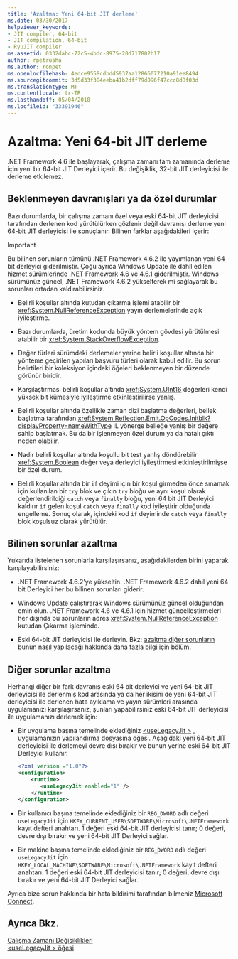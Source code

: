 ```yaml
---
title: 'Azaltma: Yeni 64-bit JIT derleme'
ms.date: 03/30/2017
helpviewer_keywords:
- JIT compiler, 64-bit
- JIT compilation, 64-bit
- RyuJIT compiler
ms.assetid: 0332dabc-72c5-4bdc-8975-20d717802b17
author: rpetrusha
ms.author: ronpet
ms.openlocfilehash: 4edce9558cdbdd5937aa12866077210a91ee8494
ms.sourcegitcommit: 3d5d33f384eeba41b2dff79d096f47ccc8d8f03d
ms.translationtype: MT
ms.contentlocale: tr-TR
ms.lasthandoff: 05/04/2018
ms.locfileid: "33391946"
---
```

# <a name="mitigation-new-64-bit-jit-compiler"></a>Azaltma: Yeni 64-bit JIT derleme
.NET Framework 4.6 ile başlayarak, çalışma zamanı tam zamanında derleme için yeni bir 64-bit JIT Derleyici içerir. Bu değişiklik, 32-bit JIT derleyicisi ile derleme etkilemez.  
  
## <a name="unexpected-behavior-or-exceptions"></a>Beklenmeyen davranışları ya da özel durumlar  
 Bazı durumlarda, bir çalışma zamanı özel veya eski 64-bit JIT derleyicisi tarafından derlenen kod yürütülürken gözlenir değil davranışı derleme yeni 64-bit JIT derleyicisi ile sonuçlanır. Bilinen farklar aşağıdakileri içerir:  
  
> [!IMPORTANT]
>  Bu bilinen sorunların tümünü .NET Framework 4.6.2 ile yayımlanan yeni 64 bit derleyici giderilmiştir. Çoğu ayrıca Windows Update ile dahil edilen hizmet sürümlerinde .NET Framework 4.6 ve 4.6.1 giderilmiştir. Windows sürümünüz güncel, .NET Framework 4.6.2 yükselterek mi sağlayarak bu sorunları ortadan kaldırabilirsiniz.  
  
-   Belirli koşullar altında kutudan çıkarma işlemi atabilir bir <xref:System.NullReferenceException> yayın derlemelerinde açık iyileştirme.  
  
-   Bazı durumlarda, üretim kodunda büyük yöntem gövdesi yürütülmesi atabilir bir <xref:System.StackOverflowException>.  
  
-   Değer türleri sürümdeki derlemeler yerine belirli koşullar altında bir yönteme geçirilen yapıları başvuru türleri olarak kabul edilir. Bu sorun belirtileri bir koleksiyon içindeki öğeleri beklenmeyen bir düzende görünür biridir.  
  
-   Karşılaştırması belirli koşullar altında <xref:System.UInt16> değerleri kendi yüksek bit kümesiyle iyileştirme etkinleştirilirse yanlış.  
  
-   Belirli koşullar altında özellikle zaman dizi başlatma değerleri, bellek başlatma tarafından <xref:System.Reflection.Emit.OpCodes.Initblk?displayProperty=nameWithType> IL yönerge belleğe yanlış bir değere sahip başlatmak. Bu da bir işlenmeyen özel durum ya da hatalı çıktı neden olabilir.  
  
-   Nadir belirli koşullar altında koşullu bit test yanlış döndürebilir <xref:System.Boolean> değer veya derleyici iyileştirmesi etkinleştirilmişse bir özel durum.  
  
-   Belirli koşullar altında bir `if` deyimi için bir koşul girmeden önce sınamak için kullanılan bir `try` blok ve çıkın `try` bloğu ve aynı koşul olarak değerlendirildiği `catch` veya `finally` bloğu, yeni 64 bit JIT Derleyici kaldırır `if` gelen koşul `catch` veya `finally` kod iyileştirir olduğunda engelleme. Sonuç olarak, içindeki kod `if` deyiminde `catch` veya `finally` blok koşulsuz olarak yürütülür.  
  
<a name="General"></a>   
## <a name="mitigation-of-known-issues"></a>Bilinen sorunlar azaltma  
 Yukarıda listelenen sorunlarla karşılaşırsanız, aşağıdakilerden birini yaparak karşılayabilirsiniz:  
  
-   .NET Framework 4.6.2'ye yükseltin. .NET Framework 4.6.2 dahil yeni 64 bit Derleyici her bu bilinen sorunları giderir.  
  
-   Windows Update çalıştırarak Windows sürümünüz güncel olduğundan emin olun. .NET Framework 4.6 ve 4.6.1 için hizmet güncelleştirmeleri her dışında bu sorunların adres <xref:System.NullReferenceException> kutudan Çıkarma işleminde.  
  
-   Eski 64-bit JIT derleyicisi ile derleyin. Bkz: [azaltma diğer sorunların](#Other) bunun nasıl yapılacağı hakkında daha fazla bilgi için bölüm.  
  
<a name="Other"></a>   
## <a name="mitigation-of-other-issues"></a>Diğer sorunlar azaltma  
 Herhangi diğer bir fark davranış eski 64 bit derleyici ve yeni 64-bit JIT derleyicisi ile derlenmiş kod arasında ya da her ikisini de yeni 64-bit JIT derleyicisi ile derlenen hata ayıklama ve yayın sürümleri arasında uygulamanızı karşılaşırsanız, şunları yapabilirsiniz eski 64-bit JIT derleyicisi ile uygulamanızı derlemek için:  
  
-   Bir uygulama başına temelinde eklediğiniz [ \<useLegacyJit >](../../../docs/framework/configure-apps/file-schema/runtime/uselegacyjit-element.md) , uygulamanızın yapılandırma dosyasına öğesi. Aşağıdaki yeni 64-bit JIT derleyicisi ile derlemeyi devre dışı bırakır ve bunun yerine eski 64-bit JIT Derleyici kullanır.  
  
    ```xml  
    <?xml version ="1.0"?>  
    <configuration>  
        <runtime>  
           <useLegacyJit enabled="1" />  
        </runtime>  
    </configuration>  
    ```  
  
-   Bir kullanıcı başına temelinde eklediğiniz bir `REG_DWORD` adlı değeri `useLegacyJit` için `HKEY_CURRENT_USER\SOFTWARE\Microsoft\.NETFramework` kayıt defteri anahtarı. 1 değeri eski 64-bit JIT derleyicisi tanır; 0 değeri, devre dışı bırakır ve yeni 64-bit JIT Derleyici sağlar.  
  
-   Bir makine başına temelinde eklediğiniz bir `REG_DWORD` adlı değeri `useLegacyJit` için `HKEY_LOCAL_MACHINE\SOFTWARE\Microsoft\.NETFramework` kayıt defteri anahtarı. 1 değeri eski 64-bit JIT derleyicisi tanır; 0 değeri, devre dışı bırakır ve yeni 64-bit JIT Derleyici sağlar.  
  
 Ayrıca bize sorun hakkında bir hata bildirimi tarafından bilmeniz [Microsoft Connect](https://connect.microsoft.com/VisualStudio).  
  
## <a name="see-also"></a>Ayrıca Bkz.  
 [Çalışma Zamanı Değişiklikleri](../../../docs/framework/migration-guide/runtime-changes-in-the-net-framework-4-6.md)  
 [\<useLegacyJit > öğesi](../../../docs/framework/configure-apps/file-schema/runtime/uselegacyjit-element.md)
